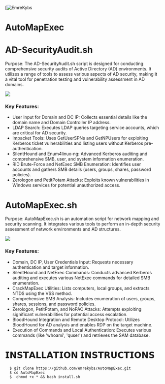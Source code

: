 [![EmreKybs](https://img.shields.io/badge/MadeBy-EmreKybs-greem)
# AutoMapExec


# AD-SecurityAudit.sh
Purpose: The AD-SecurityAudit.sh script is designed for conducting comprehensive security audits of Active Directory (AD) environments. 
It utilizes a range of tools to assess various aspects of AD security, making it a vital tool for penetration testing and vulnerability assessment in AD domains.

<img src="https://github.com/emrekybs/AutoMapExec/blob/main/1.png">

### Key Features:
* User Input for Domain and DC IP: Collects essential details like the domain name and Domain Controller IP address.
* LDAP Search: Executes LDAP queries targeting service accounts, which are critical for AD security.
* Impacket Tools: Uses GetUserSPNs and GetNPUsers for exploiting Kerberos ticket vulnerabilities and listing users without Kerberos pre-authentication.
* SilentHound and Enum4linux-ng: Advanced Kerberos auditing and comprehensive SMB, user, and system information enumeration.
* RID Brute-Force and NetExec SMB Enumeration: Identifies user accounts and gathers SMB details (users, groups, shares, password policies).
* Zerologon and PetitPotam Attacks: Exploits known vulnerabilities in Windows services for potential unauthorized access.


# AutoMapExec.sh
Purpose: AutoMapExec.sh is an automation script for network mapping and security scanning. 
It integrates various tools to perform an in-depth security assessment of network environments and AD structures.

<img src="https://github.com/emrekybs/AutoMapExec/blob/main/2.png">

### Key Features:
* Domain, DC IP, User Credentials Input: Requests necessary authentication and target information.
* SilentHound and NetExec Commands: Conducts advanced Kerberos auditing and executes various NetExec commands for detailed SMB enumeration.
* CrackMapExec Utilities: Lists computers, local groups, and extracts NTDS using the VSS method.
* Comprehensive SMB Analysis: Includes enumeration of users, groups, shares, sessions, and password policies.
* Zerologon, PetitPotam, and NoPAC Attacks: Attempts exploiting significant vulnerabilities for potential access escalation.
* BloodHound Integration and Remote Desktop Protocol: Utilizes BloodHound for AD analysis and enables RDP on the target machine.
* Execution of Commands and Local Authentication: Executes various commands (like 'whoami', 'quser') and retrieves the SAM database.


# 𝗜𝗡𝗦𝗧𝗔𝗟𝗟𝗔𝗧𝗜𝗢𝗡 𝗜𝗡𝗦𝗧𝗥𝗨𝗖𝗧𝗜𝗢𝗡𝗦
      $ git clone https://github.com/emrekybs/AutoMapExec.git
      $ cd AutoMapExec
      $  chmod +x * && bash install.sh
